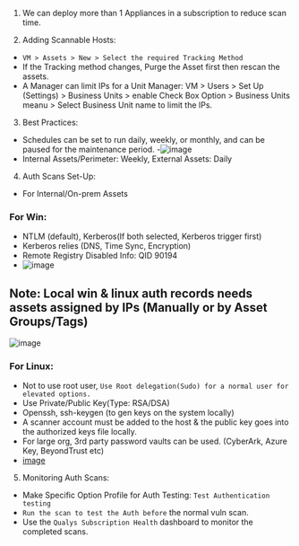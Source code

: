 1. We can deploy more than 1 Appliances in a subscription to reduce scan time.

2. Adding Scannable Hosts:
- `VM > Assets > New > Select the required Tracking Method`
- If the Tracking method changes, Purge the Asset first then rescan the assets.
- A Manager can limit IPs for a Unit Manager: VM > Users > Set Up (Settings) > Business Units > enable Check Box Option > Business Units meanu > Select Business Unit name to limit the IPs.

3. Best Practices:
- Schedules can be set to run daily, weekly, or monthly, and can be paused for the maintenance period.
-![image](https://github.com/user-attachments/assets/247c6bd7-3e11-44c7-b5a1-a789f295e38c)
- Internal Assets/Perimeter: Weekly, External Assets: Daily

4. Auth Scans Set-Up:
- For Internal/On-prem Assets

### For Win: 
- NTLM (default), Kerberos(If both selected, Kerberos trigger first)
- Kerberos relies (DNS, Time Sync, Encryption)
- Remote Registry Disabled Info: QID 90194
- ![image](https://github.com/user-attachments/assets/8594f038-bd3c-4efa-8865-906138bfbf4f)

## Note: Local win & linux auth records needs assets assigned by IPs (Manually or by Asset Groups/Tags)
![image](https://github.com/user-attachments/assets/869fda85-d8dd-40b4-85fb-4291cd2ace6b)

### For Linux:
- Not to use root user, `Use Root delegation(Sudo) for a normal user for elevated options.`
- Use Private/Public Key(Type: RSA/DSA)
- Openssh, ssh-keygen (to gen keys on the system locally)
- A scanner account must be added to the host & the public key goes into the authorized keys file locally.
- For large org, 3rd party password vaults can be used. (CyberArk, Azure Key, BeyondTrust etc)
- [image](https://github.com/user-attachments/assets/3f19fff4-576f-41a0-aa7b-2a14fa4a2caa)


5. Monitoring Auth Scans:
- Make Specific Option Profile for Auth Testing: `Test Authentication testing`
- `Run the scan to test the Auth before` the normal vuln scan.
- Use the `Qualys Subscription Health` dashboard to monitor the completed scans.

